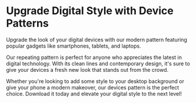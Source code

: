 <!--font:Poppins-->

# Upgrade Digital Style with Device Patterns

Upgrade the look of your digital devices with our modern pattern featuring popular gadgets like smartphones, tablets, and laptops.

Our repeating pattern is perfect for anyone who appreciates the latest in digital technology. With its clean lines and contemporary design, it's sure to give your devices a fresh new look that stands out from the crowd.

Whether you're looking to add some style to your desktop background or give your phone a modern makeover, our devices pattern is the perfect choice. Download it today and elevate your digital style to the next level!

<!--

Write me markdown content of website with wallpaper:

"A wallpaper featuring a repeating pattern of sleek and modern digital devices, such as smartphones, tablets, and laptops."

The header of the page should not be copy of the text but rather a real content of the website which is using this wallpaper.


---


# Digital Devices Wallpaper

Decorate your desktop or mobile device with our sleek and modern digital devices wallpaper. This repeating pattern features a variety of popular gadgets, including smartphones, tablets, and laptops. 

With its clean lines and contemporary design, this wallpaper is perfect for tech enthusiasts, entrepreneurs, and anyone who appreciates the latest in digital technology. Whether you're looking to add some style to your workspace or simply want to show off your love for all things digital, our wallpaper is the perfect choice.

Download our digital devices wallpaper today and bring a touch of modern sophistication to your device!


---


Heading should not include word "wallpaper". The website should not be about the wallpaper itself, wallpaper is just a related background, rewrite whole content.


---


# Elevate Your Digital Style with Our Sleek and Modern Devices Pattern

Looking to add a touch of sophistication to your digital devices? Look no further than our sleek and modern pattern featuring popular gadgets such as smartphones, tablets, and laptops.

This repeating pattern is perfect for tech enthusiasts, entrepreneurs, and anyone who appreciates the latest in digital technology. With its clean lines and contemporary design, it's sure to elevate your digital style and make a statement wherever you go.

Whether you're looking to spruce up your desktop background or give your phone a fresh new look, our devices pattern is the perfect choice. Download it today and take your digital game to the next level!


---


Heading is too long, rewrite whole content.


---


# Modernize Your Digital Style with Our Devices Pattern

Upgrade the look of your digital devices with our sleek and modern pattern featuring popular gadgets like smartphones, tablets, and laptops.

Our repeating pattern is perfect for anyone who appreciates the latest in digital technology. With its clean lines and contemporary design, it's sure to give your devices a fresh new look that stands out from the crowd.

Whether you're looking to add some style to your desktop background or give your phone a modern makeover, our devices pattern is the perfect choice. Download it today and bring a touch of sophistication to your digital life!


---


Heading is too long, rewrite whole content.


---


# Elevate Your Digital Style with Our Modern Devices Pattern

Upgrade the look of your digital devices with our modern pattern featuring popular gadgets like smartphones, tablets, and laptops.

Our repeating pattern is perfect for anyone who appreciates the latest in digital technology. With its clean lines and contemporary design, it's sure to give your devices a fresh new look that stands out from the crowd.

Whether you're looking to add some style to your desktop background or give your phone a modern makeover, our devices pattern is the perfect choice. Download it today and elevate your digital style to the next level!


---


Write me a Google font which is best fitting for the website.

Pick from the list:
- Roboto
- Dancing Script
- Open Sans
- Exo 2
- Inter
- Great Vibes
- IBM Plex Sans
- Alegreya
- Raleway
- Montserrat
- Lobster
- Poppins
- Futura
- Playfair Display
- Barlow Condensed
- Lato
- Orbitron


Write just the font name nothing else.


---


Poppins

-->
